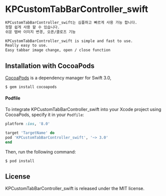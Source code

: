 # KPCustomTabBarController_swift

```bash
KPCustomTabBarController_swift는 심플하고 빠르게 사용 가능 합니다. 
정말 쉽게 사용 할 수 있습니다. 
쉬운 탭바 이미지 변경, 오픈/클로즈 기능 
```

```bash
KPCustomTabBarController_swift is simple and fast to use.
Really easy to use.
Easy tabbar image change, open / close function
```

## Installation with CocoaPods

[CocoaPods](http://cocoapods.org) is a dependency manager for Swift 3.0,

```bash
$ gem install cocoapods
```

#### Podfile

To integrate KPCustomTabBarController_swift into your Xcode project using CocoaPods, specify it in your `Podfile`:

```ruby
platform :ios, '8.0'

target 'TargetName' do
pod 'KPCustomTabBarController_swift', '~> 3.0'
end
```

Then, run the following command:

```bash
$ pod install
```


## License

KPCustomTabBarController_swift is released under the MIT license.
